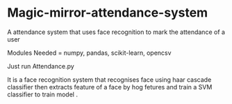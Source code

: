 # Magic-mirror-attendance-system
A attendance system that uses face recognition to mark the attendance of a user

Modules Needed = numpy, pandas, scikit-learn, opencsv

Just run Attendance.py 

It is a face recognition system that recognises face using haar cascade classifier then extracts feature of a face by hog fetures
and train a SVM classifier to train model .
